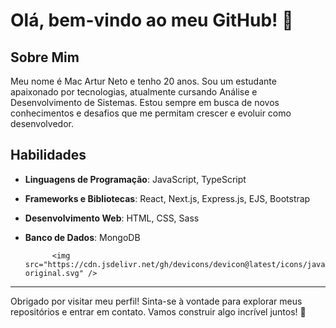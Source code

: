 # Olá, bem-vindo ao meu GitHub! 👋

## Sobre Mim

Meu nome é Mac Artur Neto e tenho 20 anos. Sou um estudante apaixonado por tecnologias, atualmente cursando Análise e Desenvolvimento de Sistemas. Estou sempre em busca de novos conhecimentos e desafios que me permitam crescer e evoluir como desenvolvedor.

## Habilidades

- **Linguagens de Programação**: JavaScript, TypeScript
- **Frameworks e Bibliotecas**: React, Next.js, Express.js, EJS, Bootstrap
- **Desenvolvimento Web**: HTML, CSS, Sass
- **Banco de Dados**: MongoDB


            <img src="https://cdn.jsdelivr.net/gh/devicons/devicon@latest/icons/javascript/javascript-original.svg" />
          
---

Obrigado por visitar meu perfil! Sinta-se à vontade para explorar meus repositórios e entrar em contato. Vamos construir algo incrível juntos! 🚀
